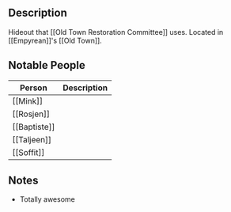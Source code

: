 ## Description
Hideout that [[Old Town Restoration Committee]] uses. Located in [[Empyrean]]'s [[Old Town]].

## Notable People
| Person               | Description |
| -------------------- | ----------- |
| [[Mink]]             |             |
| [[Rosjen]]           |             |
| [[Baptiste]] |             |
| [[Taljeen]]    |             |
| [[Soffit]]                     |             |

## Notes
* Totally awesome